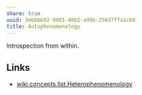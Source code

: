 ```yaml
---
share: true
uuid: 3ebbb692-9961-40b2-a99b-256d7ffa1cb6
title: Autophenomenology
---
```

Introspection from within.

## Links

* [wiki.concepts.list.Heterophenomenology](/dentropydaemon-wiki/Wiki/Concepts/List/Heterophenomenology)